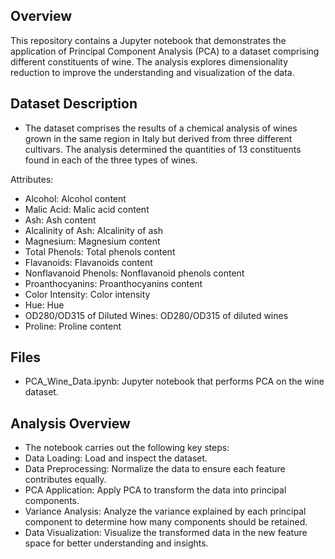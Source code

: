 ## Overview
This repository contains a Jupyter notebook that demonstrates the application of Principal Component Analysis (PCA) to a dataset comprising different constituents of wine. The analysis explores dimensionality reduction to improve the understanding and visualization of the data.

## Dataset Description
- The dataset comprises the results of a chemical analysis of wines grown in the same region in Italy but derived from three different cultivars. The analysis determined the quantities of 13 constituents found in each of the three types of wines.

Attributes:
- Alcohol: Alcohol content
- Malic Acid: Malic acid content
- Ash: Ash content
- Alcalinity of Ash: Alcalinity of ash
- Magnesium: Magnesium content
- Total Phenols: Total phenols content
- Flavanoids: Flavanoids content
- Nonflavanoid Phenols: Nonflavanoid phenols content
- Proanthocyanins: Proanthocyanins content
- Color Intensity: Color intensity
- Hue: Hue
- OD280/OD315 of Diluted Wines: OD280/OD315 of diluted wines
- Proline: Proline content
  
## Files
- PCA_Wine_Data.ipynb: Jupyter notebook that performs PCA on the wine dataset.

## Analysis Overview
- The notebook carries out the following key steps:
- Data Loading: Load and inspect the dataset.
- Data Preprocessing: Normalize the data to ensure each feature contributes equally.
- PCA Application: Apply PCA to transform the data into principal components.
- Variance Analysis: Analyze the variance explained by each principal component to determine how many components should be retained.
- Data Visualization: Visualize the transformed data in the new feature space for better understanding and insights.
